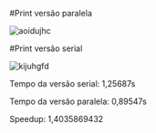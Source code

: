 #Print versão paralela

![aoidujhc](https://i.ibb.co/52Qz3dp/imagem-2023-10-23-175030817.png)

#Print versão serial

![kijuhgfd](https://i.ibb.co/Df0SQ2b/imagem-2023-10-23-175326681.png)

Tempo da versão serial: 1,25687s

Tempo da versão paralela: 0,89547s

Speedup: 1,4035869432
